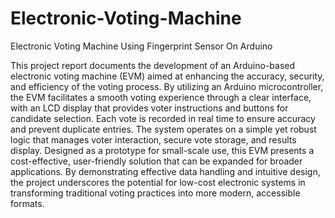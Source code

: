 # Electronic-Voting-Machine
Electronic Voting Machine Using Fingerprint Sensor On Arduino

This project report documents the development of an Arduino-based electronic 
voting machine (EVM) aimed at enhancing the accuracy, security, and efficiency 
of the voting process. By utilizing an Arduino microcontroller, the EVM 
facilitates a smooth voting experience through a clear interface, with an LCD 
display that provides voter instructions and buttons for candidate selection. Each 
vote is recorded in real time to ensure accuracy and prevent duplicate entries. The 
system operates on a simple yet robust logic that manages voter interaction, 
secure vote storage, and results display. Designed as a prototype for small-scale 
use, this EVM presents a cost-effective, user-friendly solution that can be 
expanded for broader applications. By demonstrating effective data handling and 
intuitive design, the project underscores the potential for low-cost electronic 
systems in transforming traditional voting practices into more modern, accessible 
formats. 
